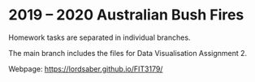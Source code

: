 # 2019 – 2020 Australian Bush Fires

Homework tasks are separated in individual branches.

The main branch includes the files for Data Visualisation Assignment 2.

Webpage: https://lordsaber.github.io/FIT3179/